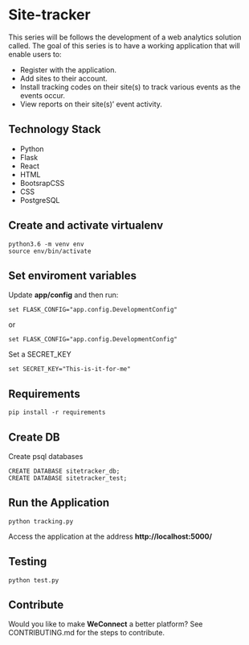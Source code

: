 # Site-tracker
This series will be follows the development of a web analytics solution called. The goal of this series is to have a working application that will enable users to:

- Register with the application.
- Add sites to their account.
- Install tracking codes on their site(s) to track various events as the events occur.
- View reports on their site(s)’ event activity.

## Technology Stack
- Python
- Flask
- React
- HTML
- BootsrapCSS
- CSS
- PostgreSQL

## Create and activate virtualenv

```
python3.6 -m venv env
source env/bin/activate
```

## Set enviroment variables

Update **app/config** and then run:

```
set FLASK_CONFIG="app.config.DevelopmentConfig"
```

or 

```
set FLASK_CONFIG="app.config.DevelopmentConfig"
```

Set a SECRET_KEY

```
set SECRET_KEY="This-is-it-for-me"
```

## Requirements

```
pip install -r requirements
```

## Create DB

Create psql databases

```
CREATE DATABASE sitetracker_db;
CREATE DATABASE sitetracker_test;
```

## Run the Application

```
python tracking.py
```

Access the application at the address **http://localhost:5000/**

## Testing

```
python test.py
```

## Contribute
Would you like to make **WeConnect** a better platform? See CONTRIBUTING.md for the steps to contribute.

